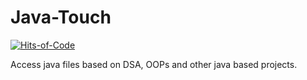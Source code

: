 # Java-Touch
[![Hits-of-Code](https://hitsofcode.com/github/kanav-arora/java-touch?branch=master)](https://hitsofcode.com/github/kanav-arora/java-touch/view?branch=master)

Access java files based on DSA, OOPs and other java based projects.